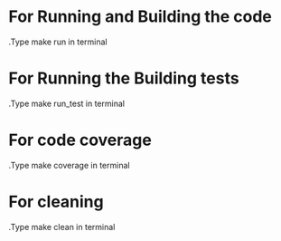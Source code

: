# For Running and Building the code
  .Type make run in terminal
# For Running the Building tests
  .Type make run_test in terminal
# For code coverage
  .Type make coverage in terminal
# For cleaning
  .Type make clean in terminal
